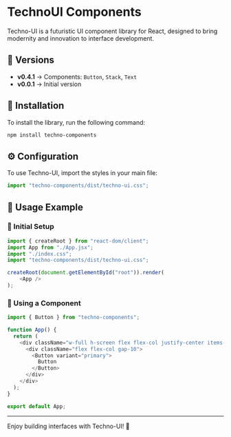 # TechnoUI Components

Techno-UI is a futuristic UI component library for React, designed to bring modernity and innovation to interface development.

## 📌 Versions

- **v0.4.1** → Components: `Button`, `Stack`, `Text`
- **v0.0.1** → Initial version

## 🚀 Installation

To install the library, run the following command:

```sh
npm install techno-components
```

## ⚙️ Configuration

To use Techno-UI, import the styles in your main file:

```js
import "techno-components/dist/techno-ui.css";
```

## 📖 Usage Example

### 📌 Initial Setup

```js
import { createRoot } from "react-dom/client";
import App from "./App.jsx";
import "./index.css";
import "techno-components/dist/techno-ui.css";

createRoot(document.getElementById("root")).render(
    <App />
);
```

### 📌 Using a Component

```js
import { Button } from "techno-components";

function App() {
  return (
    <div className="w-full h-screen flex flex-col justify-center items-center gap-4">
      <div className="flex flex-col gap-10">
        <Button variant="primary">
          Button
        </Button>
      </div>
    </div>
  );
}

export default App;
```

---

Enjoy building interfaces with Techno-UI! 🚀
